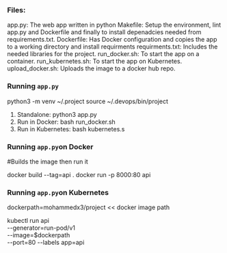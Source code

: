 [![<mohammedx3>](https://circleci.com/gh/mohammedx3/project.svg?style=svg)](https://app.circleci.com/pipelines/github/mohammedx3/project)
  
### Files:
app.py: The web app written in python
Makefile: Setup the environment, lint app.py and Dockerfile and finally to install depenadcies needed from requirements.txt.
Dockerfile: Has Docker configuration and copies the app to a working directory and install requirments
requirments.txt: Includes the needed libraries for the project.
run_docker.sh: To start the app on a container.
run_kubernetes.sh: To start the app on Kubernetes.
upload_docker.sh: Uploads the image to a docker hub repo.

### Running `app.py`

python3 -m venv ~/.project
source ~/.devops/bin/project

1. Standalone:  python3 app.py
2. Run in Docker:  bash run_docker.sh
3. Run in Kubernetes:  bash kubernetes.s


### Running `app.py`on Docker
#Builds the image then run it

docker build --tag=api .
docker run -p 8000:80 api

### Running `app.py`on Kubernetes
dockerpath=mohammedx3/project << docker image path

kubectl run api\
    --generator=run-pod/v1\
    --image=$dockerpath\
    --port=80 --labels app=api
